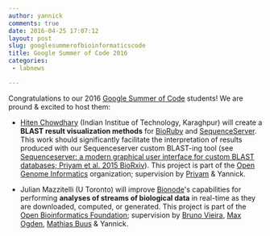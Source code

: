 ```yaml
---
author: yannick
comments: true
date: 2016-04-25 17:07:12
layout: post
slug: googlesummerofbioinformaticscode
title: Google Summer of Code 2016
categories:
 - labnews

---
```


Congratulations to our 2016 [Google Summer of Code](https://en.wikipedia.org/wiki/Google_Summer_of_Code) students! We are pround & excited to host them:

 * <a href="https://github.com/aniarya82">Hiten Chowdhary</a> (Indian Institue of Technology, Karaghpur) will create a **BLAST result visualization methods** for [BioRuby](http://bioruby.org) and [SequenceServer](http://www.sequenceserver.com). This work should significantly facilitate the interpretation of results produced with our Sequenceserver custom BLAST-ing tool (see <a href="http://dx.doi.org/10.1101/033142"><emph>Sequenceserver: a modern graphical user interface for custom BLAST databases</emph>; Priyam et al. 2015 BioRxiv</a>). This project is part of the [Open Genome Informatics](https://summerofcode.withgoogle.com/organizations/6212058194378752/) organization; supervision by [Priyam](/team/priyam/) & Yannick.

 * Julian Mazzitelli (U Toronto) will improve <a href="http://bionode.io">Bionode</a>'s capabilities for performing **analyses of streams of biological data** in real-time as they are downloaded, computed, or generated. This project is part of the [Open Bioinformatics Foundation](https://summerofcode.withgoogle.com/organizations/5693436329984000/); supervision by [Bruno Vieira](/team/bmpvieira.html), [Max Ogden](http://maxogden.com/), [Mathias Buus](https://github.com/mafintosh) & Yannick.
